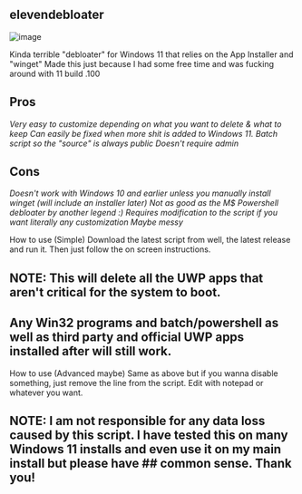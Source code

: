 ## elevendebloater

![image](https://user-images.githubusercontent.com/71722170/129067392-e7793f30-9adc-4518-88d3-86d577da7d3b.png)

Kinda terrible "debloater" for Windows 11 that relies on the App Installer and "winget"
Made this just because I had some free time and was fucking around with 11 build .100

## Pros 
*Very easy to customize depending on what you want to delete & what to keep*
*Can easily be fixed when more shit is added to Windows 11.*
*Batch script so the "source" is always public*
*Doesn't require admin*

## Cons 
*Doesn't work with Windows 10 and earlier unless you manually install winget (will include an installer later)*
*Not as good as the M$ Powershell debloater by another legend :)*
*Requires modification to the script if you want literally any customization*
*Maybe messy*

How to use (Simple)
Download the latest script from well, the latest release and run it. Then just follow the on screen instructions.
## NOTE: This will delete all the UWP apps that aren't critical for the system to boot.
## Any Win32 programs and batch/powershell as well as third party and official UWP apps installed after will still work.

How to use (Advanced maybe)
Same as above but if you wanna disable something, just remove the line from the script. Edit with notepad or whatever you want.

## NOTE: I am not responsible for any data loss caused by this script. I have tested this on many Windows 11 installs and even use it on my main install but please have ## common sense. Thank you!
